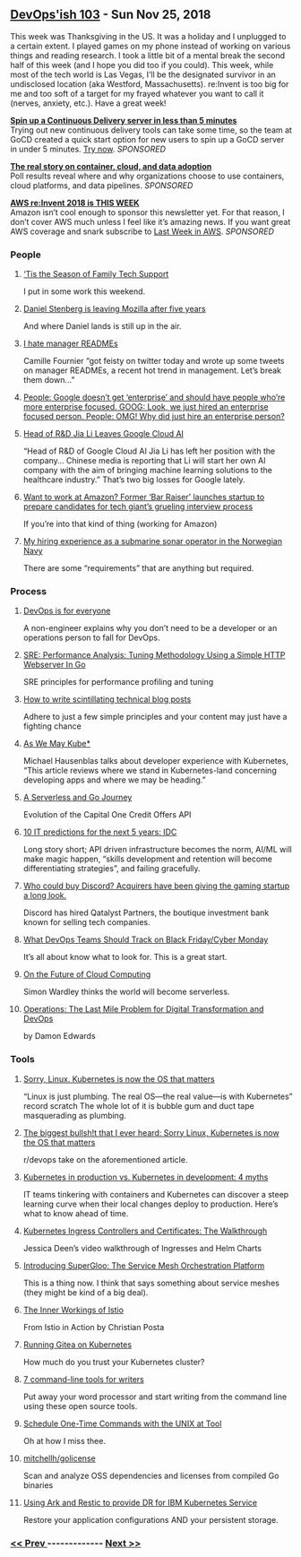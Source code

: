 ## [DevOps'ish 103](https://devopsish.com/103) - Sun Nov 25, 2018

This week was Thanksgiving in the US. It was a holiday and I unplugged to a certain extent. I played games on my phone instead of working on various things and reading research. I took a little bit of a mental break the second half of this week (and I hope you did too if you could). This week, while most of the tech world is Las Vegas, I’ll be the designated survivor in an undisclosed location (aka Westford, Massachusetts). re:Invent is too big for me and too soft of a target for my frayed whatever you want to call it (nerves, anxiety, etc.). Have a great week!

<a href="https://www.gocd.org/test-drive-gocd/"><strong>Spin up a Continuous Delivery server in less than 5 minutes</strong></a><br/>Trying out new continuous delivery tools can take some time, so the team at GoCD created a quick start option for new users to spin up a GoCD server in under 5 minutes. <a href="https://www.gocd.org/test-drive-gocd/">Try now</a>. <em>SPONSORED</em>

<a href="https://www.oreilly.com/pub/cpc/175842"><strong>The real story on container, cloud, and data adoption</strong></a><br/>Poll results reveal where and why organizations choose to use containers, cloud platforms, and data pipelines. <em>SPONSORED</em>

<a href="https://ref.lastweekinaws.com/7h1z3x"><strong>AWS re:Invent 2018 is THIS WEEK</strong></a><br/>Amazon isn’t cool enough to sponsor this newsletter yet. For that reason, I don’t cover AWS much unless I feel like it’s amazing news. If you want great AWS coverage and snark subscribe to <a href="https://ref.lastweekinaws.com/7h1z3x">Last Week in AWS</a>. <em>SPONSORED</em>

### People

1. [‘Tis the Season of Family Tech Support](https://chrisshort.net/tis-the-season-of-family-tech-support/)

     I put in some work this weekend.
1. [Daniel Stenberg is leaving Mozilla after five years](https://daniel.haxx.se/blog/2018/11/18/im-leaving-mozilla/)

     And where Daniel lands is still up in the air.
1. [I hate manager READMEs](https://medium.com/@skamille/i-hate-manager-readmes-20a0dd9a70d0)

     Camille Fournier “got feisty on twitter today and wrote up some tweets on manager READMEs, a recent hot trend in management. Let’s break them down…”
1. [People: Google doesn’t get ‘enterprise’ and should have people who’re more enterprise focused. GOOG: Look, we just hired an enterprise focused person. People: OMG! Why did just hire an enterprise person?](https://www.softwaredefinedtalk.com/156)

    
1. [Head of R&D Jia Li Leaves Google Cloud AI](https://syncedreview.com/2018/11/15/head-of-rd-jia-li-leaves-google-cloud-ai/)

     “Head of R&D of Google Cloud AI Jia Li has left her position with the company… Chinese media is reporting that Li will start her own AI company with the aim of bringing machine learning solutions to the healthcare industry.” That’s two big losses for Google lately.
1. [Want to work at Amazon? Former ‘Bar Raiser’ launches startup to prepare candidates for tech giant’s grueling interview process](https://www.geekwire.com/2018/want-work-amazon-former-bar-raiser-launches-startup-prepare-candidates-tech-giants-grueling-interview-process/)

     If you’re into that kind of thing (working for Amazon)
1. [My hiring experience as a submarine sonar operator in the Norwegian Navy](https://www.brautaset.org/articles/2018/submarine-sonar-hiring.html)

     There are some “requirements” that are anything but required.
### Process

1. [DevOps is for everyone](https://opensource.com/article/18/11/how-non-engineer-got-devops)

     A non-engineer explains why you don’t need to be a developer or an operations person to fall for DevOps.
1. [SRE: Performance Analysis: Tuning Methodology Using a Simple HTTP Webserver In Go](https://medium.com/dm03514-tech-blog/sre-performance-analysis-tuning-methodology-using-a-simple-http-webserver-in-go-d475460f27ca)

     SRE principles for performance profiling and tuning
1. [How to write scintillating technical blog posts](https://medium.com/@lperkins/how-to-write-scintillating-technical-blog-posts-90f65dc5c089)

     Adhere to just a few simple principles and your content may just have a fighting chance
1. [As We May Kube*](https://itnext.io/as-we-may-kube-293b30c0a365)

     Michael Hausenblas talks about developer experience with Kubernetes, “This article reviews where we stand in Kubernetes-land concerning developing apps and where we may be heading.”
1. [A Serverless and Go Journey](https://medium.com/capital-one-tech/a-serverless-and-go-journey-credit-offers-api-74ef1f9fde7f)

     Evolution of the Capital One Credit Offers API
1. [10 IT predictions for the next 5 years: IDC](https://enterprisersproject.com/article/2018/11/10-it-predictions-next-5-years-idc)

     Long story short; API driven infrastructure becomes the norm, AI/ML will make magic happen, “skills development and retention will become differentiating strategies”, and failing gracefully.
1. [Who could buy Discord? Acquirers have been giving the gaming startup a long look.](https://www.recode.net/2018/11/21/18103919/discord-acquisition-gaming-microsoft-amazon-facebook-tencent-activision)

     Discord has hired Qatalyst Partners, the boutique investment bank known for selling tech companies.
1. [What DevOps Teams Should Track on Black Friday/Cyber Monday](http://www.eweek.com/enterprise-apps/what-devops-teams-should-track-on-black-friday-cyber-monday)

     It’s all about know what to look for. This is a great start.
1. [On the Future of Cloud Computing](https://thenewstack.io/on-the-future-of-cloud-computing/)

     Simon Wardley thinks the world will become serverless.
1. [Operations: The Last Mile Problem for Digital Transformation and DevOps](https://www.rundeck.com/blog/operations-the-last-mile-problem-for-digital-transformation-and-devops)

    by Damon Edwards
### Tools

1. [Sorry, Linux. Kubernetes is now the OS that matters](https://www.infoworld.com/article/3322120/kubernetes/sorry-linux-kubernetes-is-now-the-os-that-matters.html)

     “Linux is just plumbing. The real OS—the real value—is with Kubernetes” record scratch The whole lot of it is bubble gum and duct tape masquerading as plumbing.
1. [The biggest bullsh!t that I ever heard: Sorry Linux, Kubernetes is now the OS that matters](https://www.reddit.com/r/devops/comments/9yuadv/the_biggest_bullsht_that_i_ever_heard_sorry_linux/)

     r/devops take on the aforementioned article.
1. [Kubernetes in production vs. Kubernetes in development: 4 myths](https://enterprisersproject.com/article/2018/11/kubernetes-production-4-myths-debunked)

     IT teams tinkering with containers and Kubernetes can discover a steep learning curve when their local changes deploy to production. Here’s what to know ahead of time.
1. [Kubernetes Ingress Controllers and Certificates: The Walkthrough](https://jessicadeen.com/kubernetes-ingress-controllers-and-certificates-the-walkthrough/)

     Jessica Deen’s video walkthrough of Ingresses and Helm Charts
1. [Introducing SuperGloo: The Service Mesh Orchestration Platform](https://medium.com/solo-io/https-medium-com-solo-io-supergloo-ff2aae1fb96f)

     This is a thing now. I think that says something about service meshes (they might be kind of a big deal).
1. [The Inner Workings of Istio](https://freecontent.manning.com/mental-model-graphic-istio-in-action/)

     From Istio in Action by Christian Posta
1. [Running Gitea on Kubernetes](https://medium.com/@jmarhee/running-gitea-on-kubernetes-d1ca5bcf0a4e)

     How much do you trust your Kubernetes cluster?
1. [7 command-line tools for writers](https://opensource.com/article/18/11/command-line-tools-writers)

     Put away your word processor and start writing from the command line using these open source tools.
1. [Schedule One-Time Commands with the UNIX at Tool](https://www.linuxjournal.com/content/schedule-one-time-commands-unix-tool)

     Oh at how I miss thee.
1. [mitchellh/golicense](https://github.com/mitchellh/golicense)

     Scan and analyze OSS dependencies and licenses from compiled Go binaries
1. [Using Ark and Restic to provide DR for IBM Kubernetes Service](https://medium.com/@mlrborowski/using-ark-and-restic-to-provide-dr-for-ibm-kubernetes-service-cae53cfe532)

     Restore your application configurations AND your persistent storage.

### [ << Prev ](devopsweekly-102.md) ------------- [ Next >> ](devopsweekly-104.md)